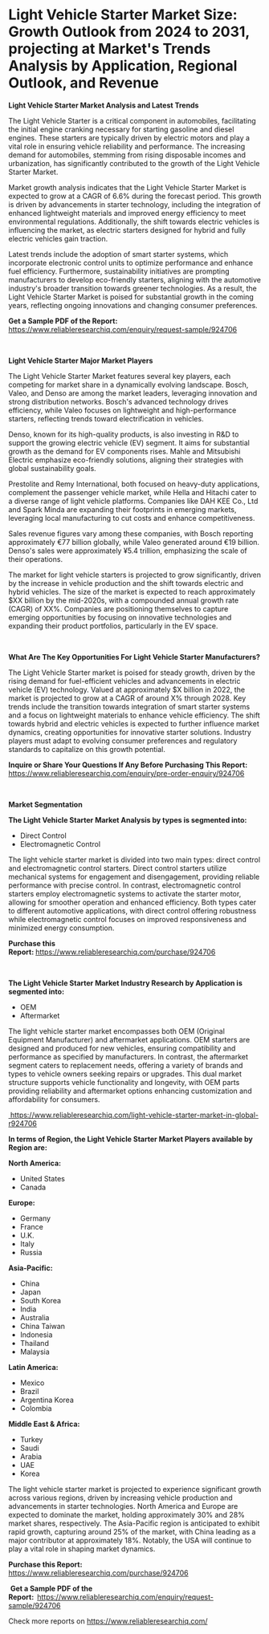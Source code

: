 <p><h1>Light Vehicle Starter Market Size: Growth Outlook from 2024 to 2031, projecting at Market's Trends Analysis by Application, Regional Outlook, and Revenue</h1></p><p><strong>Light Vehicle Starter Market Analysis and Latest Trends</strong></p>
<p><p>The Light Vehicle Starter is a critical component in automobiles, facilitating the initial engine cranking necessary for starting gasoline and diesel engines. These starters are typically driven by electric motors and play a vital role in ensuring vehicle reliability and performance. The increasing demand for automobiles, stemming from rising disposable incomes and urbanization, has significantly contributed to the growth of the Light Vehicle Starter Market.</p><p>Market growth analysis indicates that the Light Vehicle Starter Market is expected to grow at a CAGR of 6.6% during the forecast period. This growth is driven by advancements in starter technology, including the integration of enhanced lightweight materials and improved energy efficiency to meet environmental regulations. Additionally, the shift towards electric vehicles is influencing the market, as electric starters designed for hybrid and fully electric vehicles gain traction.</p><p>Latest trends include the adoption of smart starter systems, which incorporate electronic control units to optimize performance and enhance fuel efficiency. Furthermore, sustainability initiatives are prompting manufacturers to develop eco-friendly starters, aligning with the automotive industry's broader transition towards greener technologies. As a result, the Light Vehicle Starter Market is poised for substantial growth in the coming years, reflecting ongoing innovations and changing consumer preferences.</p></p>
<p><strong>Get a Sample PDF of the Report:&nbsp;</strong> <a href="https://www.reliableresearchiq.com/enquiry/request-sample/924706?utm_campaign=1834&utm_medium=2&utm_source=Github&utm_content=ia&utm_term=27122024&utm_id=light-vehicle-starter">https://www.reliableresearchiq.com/enquiry/request-sample/924706</a></p>
<p>&nbsp;</p>
<p><strong>Light Vehicle Starter Major Market Players</strong></p>
<p><p>The Light Vehicle Starter Market features several key players, each competing for market share in a dynamically evolving landscape. Bosch, Valeo, and Denso are among the market leaders, leveraging innovation and strong distribution networks. Bosch's advanced technology drives efficiency, while Valeo focuses on lightweight and high-performance starters, reflecting trends toward electrification in vehicles.</p><p>Denso, known for its high-quality products, is also investing in R&D to support the growing electric vehicle (EV) segment. It aims for substantial growth as the demand for EV components rises. Mahle and Mitsubishi Electric emphasize eco-friendly solutions, aligning their strategies with global sustainability goals. </p><p>Prestolite and Remy International, both focused on heavy-duty applications, complement the passenger vehicle market, while Hella and Hitachi cater to a diverse range of light vehicle platforms. Companies like DAH KEE Co., Ltd and Spark Minda are expanding their footprints in emerging markets, leveraging local manufacturing to cut costs and enhance competitiveness.</p><p>Sales revenue figures vary among these companies, with Bosch reporting approximately €77 billion globally, while Valeo generated around €19 billion. Denso's sales were approximately ¥5.4 trillion, emphasizing the scale of their operations. </p><p>The market for light vehicle starters is projected to grow significantly, driven by the increase in vehicle production and the shift towards electric and hybrid vehicles. The size of the market is expected to reach approximately $XX billion by the mid-2020s, with a compounded annual growth rate (CAGR) of XX%. Companies are positioning themselves to capture emerging opportunities by focusing on innovative technologies and expanding their product portfolios, particularly in the EV space.</p></p>
<p>&nbsp;</p>
<p><strong>What Are The Key Opportunities For Light Vehicle Starter Manufacturers?</strong></p>
<p><p>The Light Vehicle Starter market is poised for steady growth, driven by the rising demand for fuel-efficient vehicles and advancements in electric vehicle (EV) technology. Valued at approximately $X billion in 2022, the market is projected to grow at a CAGR of around X% through 2028. Key trends include the transition towards integration of smart starter systems and a focus on lightweight materials to enhance vehicle efficiency. The shift towards hybrid and electric vehicles is expected to further influence market dynamics, creating opportunities for innovative starter solutions. Industry players must adapt to evolving consumer preferences and regulatory standards to capitalize on this growth potential.</p></p>
<p><strong>Inquire or Share Your Questions If Any Before Purchasing This Report:</strong> <a href="https://www.reliableresearchiq.com/enquiry/pre-order-enquiry/924706?utm_campaign=1834&utm_medium=2&utm_source=Github&utm_content=ia&utm_term=27122024&utm_id=light-vehicle-starter">https://www.reliableresearchiq.com/enquiry/pre-order-enquiry/924706</a></p>
<p>&nbsp;</p>
<p><strong>Market Segmentation</strong></p>
<p><strong>The Light Vehicle Starter Market Analysis by types is segmented into:</strong></p>
<p><ul><li>Direct Control</li><li>Electromagnetic Control</li></ul></p>
<p><p>The light vehicle starter market is divided into two main types: direct control and electromagnetic control starters. Direct control starters utilize mechanical systems for engagement and disengagement, providing reliable performance with precise control. In contrast, electromagnetic control starters employ electromagnetic systems to activate the starter motor, allowing for smoother operation and enhanced efficiency. Both types cater to different automotive applications, with direct control offering robustness while electromagnetic control focuses on improved responsiveness and minimized energy consumption.</p></p>
<p><strong>Purchase this Report:&nbsp;</strong><a href="https://www.reliableresearchiq.com/purchase/924706?utm_campaign=1834&utm_medium=2&utm_source=Github&utm_content=ia&utm_term=27122024&utm_id=light-vehicle-starter">https://www.reliableresearchiq.com/purchase/924706</a></p>
<p>&nbsp;</p>
<p><strong>The Light Vehicle Starter Market Industry Research by Application is segmented into:</strong></p>
<p><ul><li>OEM</li><li>Aftermarket</li></ul></p>
<p><p>The light vehicle starter market encompasses both OEM (Original Equipment Manufacturer) and aftermarket applications. OEM starters are designed and produced for new vehicles, ensuring compatibility and performance as specified by manufacturers. In contrast, the aftermarket segment caters to replacement needs, offering a variety of brands and types to vehicle owners seeking repairs or upgrades. This dual market structure supports vehicle functionality and longevity, with OEM parts providing reliability and aftermarket options enhancing customization and affordability for consumers.</p></p>
<p><a href="https://www.reliableresearchiq.com/light-vehicle-starter-market-in-global-r924706?utm_campaign=1834&utm_medium=2&utm_source=Github&utm_content=ia&utm_term=27122024&utm_id=light-vehicle-starter">&nbsp;https://www.reliableresearchiq.com/light-vehicle-starter-market-in-global-r924706</a></p>
<p><strong>In terms of Region, the Light Vehicle Starter Market Players available by Region are:</strong></p>
<p>
    <p> <strong> North America: </strong>
        <ul>
            <li>United States</li>
            <li>Canada</li>
        </ul>
        </p> 
    <p> <strong> Europe: </strong>
        <ul>
            <li>Germany</li>
            <li>France</li>
            <li>U.K.</li>
            <li>Italy</li>
            <li>Russia</li>
        </ul>
        </p> 
    <p> <strong> Asia-Pacific: </strong>
        <ul>
            <li>China</li>
            <li>Japan</li>
            <li>South Korea</li>
            <li>India</li>
            <li>Australia</li>
            <li>China Taiwan</li>
            <li>Indonesia</li>
            <li>Thailand</li>
            <li>Malaysia</li>
        </ul>
        </p> 
    <p> <strong> Latin America: </strong>
        <ul>
            <li>Mexico</li>
            <li>Brazil</li>
            <li>Argentina Korea</li>
            <li>Colombia</li>
        </ul>
        </p> 
    <p> <strong> Middle East & Africa: </strong>
        <ul>
            <li>Turkey</li>
            <li>Saudi</li>
            <li>Arabia</li>
            <li>UAE</li>
            <li>Korea</li>
        </ul>
    </p>
    </p>
<p><p>The light vehicle starter market is projected to experience significant growth across various regions, driven by increasing vehicle production and advancements in starter technologies. North America and Europe are expected to dominate the market, holding approximately 30% and 28% market shares, respectively. The Asia-Pacific region is anticipated to exhibit rapid growth, capturing around 25% of the market, with China leading as a major contributor at approximately 18%. Notably, the USA will continue to play a vital role in shaping market dynamics.</p></p>
<p><strong>Purchase this Report: </strong><a href="https://www.reliableresearchiq.com/purchase/924706?utm_campaign=1834&utm_medium=2&utm_source=Github&utm_content=ia&utm_term=27122024&utm_id=light-vehicle-starter">https://www.reliableresearchiq.com/purchase/924706</a></p>
<p>&nbsp;<strong>Get a Sample PDF of the Report:&nbsp;&nbsp;</strong><a href="https://www.reliableresearchiq.com/enquiry/request-sample/924706?utm_campaign=1834&utm_medium=2&utm_source=Github&utm_content=ia&utm_term=27122024&utm_id=light-vehicle-starter">https://www.reliableresearchiq.com/enquiry/request-sample/924706</a></p>
<p><strong></strong></p>
<p>Check more reports on <a href="https://www.reliableresearchiq.com/?utm_campaign=1834&utm_medium=2&utm_source=Github&utm_content=ia&utm_term=27122024&utm_id=light-vehicle-starter">https://www.reliableresearchiq.com/</a></p>